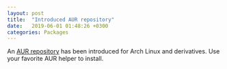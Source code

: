 ```yaml
---
layout: post
title:  "Introduced AUR repository"
date:   2019-06-01 01:48:26 +0300
categories: Packages
---
```

An [AUR repository](https://aur.archlinux.org/packages/kmeldb-ui) has been introduced for Arch Linux and derivatives. Use your favorite AUR helper to install.
